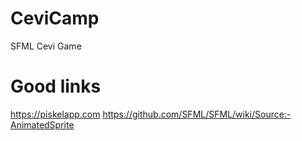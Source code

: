# CeviCamp
SFML Cevi Game

# Good links
https://piskelapp.com
https://github.com/SFML/SFML/wiki/Source:-AnimatedSprite
